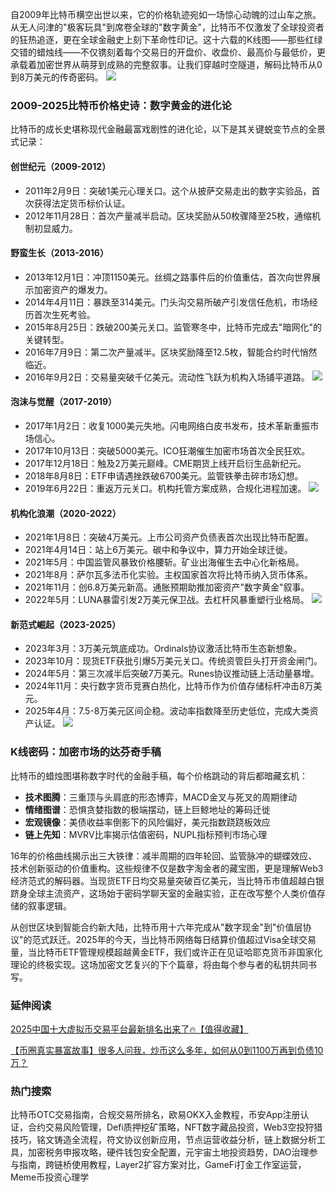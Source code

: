 自2009年比特币横空出世以来，它的价格轨迹宛如一场惊心动魄的过山车之旅。从无人问津的"极客玩具"到席卷全球的"数字黄金"，比特币不仅激发了全球投资者的狂热追逐，更在全球金融史上刻下革命性印记。这十六载的K线图——那些红绿交错的蜡烛线——不仅镌刻着每个交易日的开盘价、收盘价、最高价与最低价，更承载着加密世界从萌芽到成熟的完整叙事。让我们穿越时空隧道，解码比特币从0到8万美元的传奇密码。
![](https://fe095ec.webp.li/btc_16y_price_001.png)

### 2009-2025比特币价格史诗：数字黄金的进化论
比特币的成长史堪称现代金融最富戏剧性的进化论，以下是其关键蜕变节点的全景式记录：

#### 创世纪元（2009-2012）
- 2011年2月9日：突破1美元心理关口。这个从披萨交易走出的数字实验品，首次获得法定货币标价认证。
- 2012年11月28日：首次产量减半启动。区块奖励从50枚骤降至25枚，通缩机制初显威力。

#### 野蛮生长（2013-2016）
- 2013年12月1日：冲顶1150美元。丝绸之路事件后的价值重估，首次向世界展示加密资产的爆发力。
- 2014年4月11日：暴跌至314美元。门头沟交易所破产引发信任危机，市场经历首次生死考验。
- 2015年8月25日：跌破200美元关口。监管寒冬中，比特币完成去"暗网化"的关键转型。
- 2016年7月9日：第二次产量减半。区块奖励降至12.5枚，智能合约时代悄然临近。
- 2016年9月2日：交易量突破千亿美元。流动性飞跃为机构入场铺平道路。
![](https://fe095ec.webp.li/btc_16y_price_002.png)

#### 泡沫与觉醒（2017-2019）
- 2017年1月2日：收复1000美元失地。闪电网络白皮书发布，技术革新重振市场信心。
- 2017年10月13日：突破5000美元。ICO狂潮催生加密市场首次全民狂欢。
- 2017年12月18日：触及2万美元巅峰。CME期货上线开启衍生品新纪元。
- 2018年8月8日：ETF申请遇挫跌破6700美元。监管铁拳击碎市场幻想。
- 2019年6月22日：重返万元关口。机构托管方案成熟，合规化进程加速。
![](https://fe095ec.webp.li/btc_16y_price_003.png)

#### 机构化浪潮（2020-2022）
- 2021年1月8日：突破4万美元。上市公司资产负债表首次出现比特币配置。
- 2021年4月14日：站上6万美元。碳中和争议中，算力开始全球迁徙。
- 2021年5月：中国监管风暴致价格腰斩。矿业出海催生去中心化新格局。
- 2021年8月：萨尔瓦多法币化实验。主权国家首次将比特币纳入货币体系。
- 2021年11月：创6.8万美元新高。通胀预期助推加密资产"数字黄金"叙事。
- 2022年5月：LUNA暴雷引发2万美元保卫战。去杠杆风暴重塑行业格局。
![](https://fe095ec.webp.li/btc_16y_price_004.png)

#### 新范式崛起（2023-2025）
- 2023年3月：3万美元筑底成功。Ordinals协议激活比特币生态新想象。
- 2023年10月：现货ETF获批引爆5万美元关口。传统资管巨头打开资金闸门。
- 2024年5月：第三次减半后突破7万美元。Runes协议推动链上活动量暴增。
- 2024年11月：央行数字货币竞赛白热化，比特币作为价值存储标杆冲击8万美元。
- 2025年4月：7.5-8万美元区间企稳。波动率指数降至历史低位，完成大类资产认证。
![](https://fe095ec.webp.li/btc_16y_price_005.png)

### K线密码：加密市场的达芬奇手稿
比特币的蜡烛图堪称数字时代的金融手稿，每个价格跳动的背后都暗藏玄机：
- **技术图腾**：三重顶与头肩底的形态博弈，MACD金叉与死叉的周期律动
- **情绪图谱**：恐惧贪婪指数的极端摆动，链上巨鲸地址的筹码迁徙
- **宏观镜像**：美债收益率倒影下的风险偏好，美元指数跷跷板效应
- **链上先知**：MVRV比率揭示估值密码，NUPL指标预判市场心理

16年的价格曲线揭示出三大铁律：减半周期的四年轮回、监管脉冲的蝴蝶效应、技术创新驱动的价值重构。这些规律不仅是数字淘金者的藏宝图，更是理解Web3经济范式的解码器。当现货ETF日均交易量突破百亿美元，当比特币市值超越白银跻身全球主流资产，这场始于密码学聊天室的金融实验，正在改写整个人类价值存储的叙事逻辑。

从创世区块到智能合约新大陆，比特币用十六年完成从"数字现金"到"价值层协议"的范式跃迁。2025年的今天，当比特币网络每日结算价值超过Visa全球交易量，当比特币ETF管理规模超越黄金ETF，我们或许正在见证哈耶克货币非国家化理论的终极实现。这场加密文艺复兴的下个篇章，将由每个参与者的私钥共同书写。

### 延伸阅读
[2025中国十大虚拟币交易平台最新排名出来了🔥【值得收藏】](https://btc8848.com/top-10-exchanges/)

[【币圈真实暴富故事】很多人问我，炒币这么多年，如何从0到1100万再到负债10万？](https://heiyetouzi.xyz/biquanstory001/)

### 热门搜索
比特币OTC交易指南，合规交易所排名，欧易OKX入金教程，币安App注册认证，合约交易风险管理，Defi质押挖矿策略，NFT数字藏品投资，Web3空投狩猎技巧，铭文铸造全流程，符文协议创新应用，节点运营收益分析，链上数据分析工具，加密税务申报攻略，硬件钱包安全配置，元宇宙土地投资趋势，DAO治理参与指南，跨链桥使用教程，Layer2扩容方案对比，GameFi打金工作室运营，Meme币投资心理学